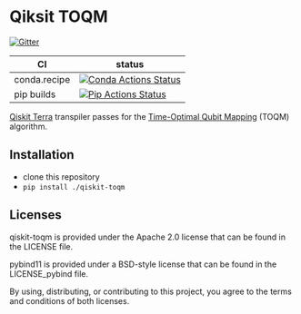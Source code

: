 Qiksit TOQM
===========

[![Gitter][gitter-badge]][gitter-link]

|      CI              | status |
|----------------------|--------|
| conda.recipe         | [![Conda Actions Status][actions-conda-badge]][actions-conda-link] |
| pip builds           | [![Pip Actions Status][actions-pip-badge]][actions-pip-link] |



[Qiskit Terra](https://github.com/qiskit/qiskit-terra) transpiler passes for the [Time-Optimal Qubit Mapping](https://doi.org/10.1145/3445814.3446706) (TOQM) algorithm.

[gitter-badge]:            https://badges.gitter.im/pybind/Lobby.svg
[gitter-link]:             https://gitter.im/pybind/Lobby
[actions-badge]:           https://github.com/pybind/scikit_build_example/workflows/Tests/badge.svg
[actions-conda-link]:      https://github.com/pybind/scikit_build_example/actions?query=workflow%3AConda
[actions-conda-badge]:     https://github.com/pybind/scikit_build_example/workflows/Conda/badge.svg
[actions-pip-link]:        https://github.com/pybind/scikit_build_example/actions?query=workflow%3APip
[actions-pip-badge]:       https://github.com/pybind/scikit_build_example/workflows/Pip/badge.svg
[actions-wheels-link]:     https://github.com/pybind/scikit_build_example/actions?query=workflow%3AWheels
[actions-wheels-badge]:    https://github.com/pybind/scikit_build_example/workflows/Wheels/badge.svg

Installation
------------

- clone this repository
- `pip install ./qiskit-toqm`


Licenses
--------

qiskit-toqm is provided under the Apache 2.0 license that can be found in
the LICENSE file.

pybind11 is provided under a BSD-style license that can be found in the LICENSE_pybind
file.

By using, distributing, or contributing to this project, you agree to the
terms and conditions of both licenses.

[`cibuildwheel`]:          https://cibuildwheel.readthedocs.io

